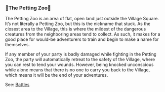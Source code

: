 ### 🦡The Petting Zoo🦡
The Petting Zoo is an area of flat, open land just outside the Village Square. It’s not literally a Petting Zoo,
  but this is the nickname that stuck. As the closest area to the Village, this is where the mildest of the dangerous
  creatures from the neighboring areas tend to collect. As such, it makes for a good place for would-be adventurers to
  train and begin to make a name for themselves.

If any member of your party is badly damaged while fighting in the Petting Zoo, the party will automatically
  retreat to the safety of the Village, where you can rest to tend your wounds. However, being knocked unconscious
  while alone means that there is no one to carry you back to the Village, which means it will be the end of your
  adventures.

See: [Battles](/docs/battles.md)


